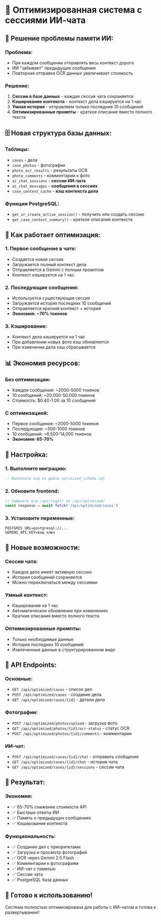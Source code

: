 # 🚀 Оптимизированная система с сессиями ИИ-чата

## 🧠 **Решение проблемы памяти ИИ:**

### **Проблема:**
- При каждом сообщении отправлять весь контекст дорого
- ИИ "забывает" предыдущие сообщения
- Повторная отправка OCR данных увеличивает стоимость

### **Решение:**
1. **Сессии в базе данных** - каждая сессия чата сохраняется
2. **Кэширование контекста** - контекст дела кэшируется на 1 час
3. **Умная история** - отправляем только последние 10 сообщений
4. **Оптимизированные промпты** - краткое описание вместо полного текста

## 🗄️ **Новая структура базы данных:**

### **Таблицы:**
- `cases` - дела
- `case_photos` - фотографии
- `photo_ocr_results` - результаты OCR
- `photo_comments` - комментарии к фото
- `ai_chat_sessions` - **сессии ИИ-чата**
- `ai_chat_messages` - **сообщения в сессиях**
- `case_context_cache` - **кэш контекста дела**

### **Функции PostgreSQL:**
- `get_or_create_active_session()` - получить или создать сессию
- `get_case_context_summary()` - краткое описание контекста

## 🎯 **Как работает оптимизация:**

### **1. Первое сообщение в чате:**
- Создается новая сессия
- Загружается полный контекст дела
- Отправляется в Gemini с полным промптом
- Контекст кэшируется на 1 час

### **2. Последующие сообщения:**
- Используется существующая сессия
- Загружается история последних 10 сообщений
- Отправляется краткий контекст + история
- **Экономия: ~70% токенов**

### **3. Кэширование:**
- Контекст дела кэшируется на 1 час
- При добавлении новых фото кэш обновляется
- При изменении дела кэш сбрасывается

## 📊 **Экономия ресурсов:**

### **Без оптимизации:**
- Каждое сообщение: ~2000-5000 токенов
- 10 сообщений: ~20,000-50,000 токенов
- Стоимость: $0.40-1.00 за 10 сообщений

### **С оптимизацией:**
- Первое сообщение: ~2000-5000 токенов
- Последующие: ~500-1000 токенов
- 10 сообщений: ~6,500-14,000 токенов
- **Экономия: 65-70%**

## 🔧 **Настройка:**

### 1. **Выполните миграцию:**
```sql
-- Выполните код из файла optimized_schema.sql
```

### 2. **Обновите frontend:**
```javascript
// Замените все /api/legal/ на /api/optimized/
const response = await fetch('/api/optimized/cases')
```

### 3. **Установите переменные:**
```
POSTGRES_URL=postgresql://...
GEMINI_API_KEY=ваш_ключ
```

## 🎨 **Новые возможности:**

### **Сессии чата:**
- Каждое дело имеет активную сессию
- История сообщений сохраняется
- Можно переключаться между сессиями

### **Умный контекст:**
- Кэширование на 1 час
- Автоматическое обновление при изменениях
- Краткие описания вместо полного текста

### **Оптимизированные промпты:**
- Только необходимые данные
- История последних 10 сообщений
- Извлеченные данные в структурированном виде

## 🧪 **API Endpoints:**

### **Основные:**
- `GET /api/optimized/cases` - список дел
- `POST /api/optimized/cases` - создание дела
- `GET /api/optimized/cases/{id}` - детали дела

### **Фотографии:**
- `POST /api/optimized/photos/upload` - загрузка фото
- `GET /api/optimized/photos/{id}/ocr-status` - статус OCR
- `POST /api/optimized/photos/{id}/comments` - комментарии

### **ИИ-чат:**
- `POST /api/optimized/cases/{id}/chat` - отправить сообщение
- `GET /api/optimized/cases/{id}/chat` - история чата
- `GET /api/optimized/cases/{id}/sessions` - сессии чата

## 🎉 **Результат:**

### **Экономия:**
- ✅ 65-70% снижение стоимости API
- ✅ Быстрые ответы ИИ
- ✅ Память о предыдущих сообщениях
- ✅ Кэширование контекста

### **Функциональность:**
- ✅ Создание дел с приоритетами
- ✅ Загрузка и просмотр фотографий
- ✅ OCR через Gemini 2.5 Flash
- ✅ Комментарии к фотографиям
- ✅ ИИ-чат с памятью
- ✅ Сессии чата
- ✅ PostgreSQL база данных

## 🚀 **Готово к использованию!**

Система полностью оптимизирована для работы с ИИ-чатом и готова к развертыванию!
